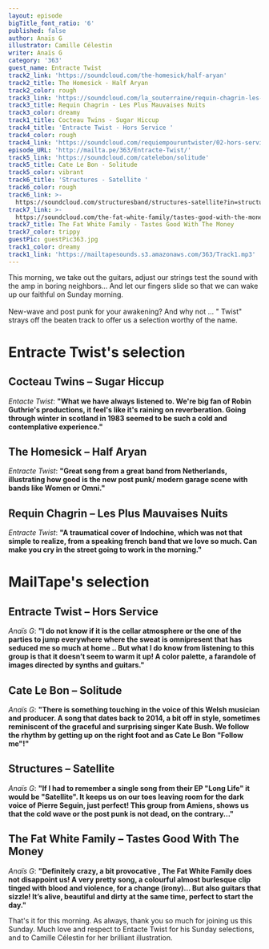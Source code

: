 ```yaml
---
layout: episode
bigTitle_font_ratio: '6'
published: false
author: Anaïs G
illustrator: Camille Célestin
writer: Anaïs G
category: '363'
guest_name: Entracte Twist
track2_link: 'https://soundcloud.com/the-homesick/half-aryan'
track2_title: The Homesick - Half Aryan
track2_color: rough
track3_link: 'https://soundcloud.com/la_souterraine/requin-chagrin-les-plus-mauvaises-nuits'
track3_title: Requin Chagrin - Les Plus Mauvaises Nuits
track3_color: dreamy
track1_title: Cocteau Twins - Sugar Hiccup
track4_title: 'Entracte Twist - Hors Service '
track4_color: rough
track4_link: 'https://soundcloud.com/requiempouruntwister/02-hors-service'
episode_URL: 'http://mailta.pe/363/Entracte-Twist/'
track5_link: 'https://soundcloud.com/catelebon/solitude'
track5_title: Cate Le Bon - Solitude
track5_color: vibrant
track6_title: 'Structures - Satellite '
track6_color: rough
track6_link: >-
  https://soundcloud.com/structuresband/structures-satellite?in=structuresband/sets/ep-long-life
track7_link: >-
  https://soundcloud.com/the-fat-white-family/tastes-good-with-the-money?in=the-fat-white-family/sets/serfs-up-1
track7_title: The Fat White Family - Tastes Good With The Money
track7_color: trippy
guestPic: guestPic363.jpg
track1_color: dreamy
track1_link: 'https://mailtapesounds.s3.amazonaws.com/363/Track1.mp3'
---
```

<p id="introduction"> This morning, we take out the guitars, adjust our strings test the sound with the amp in boring neighbors...  And let our fingers slide so that we can wake up our faithful on Sunday morning.
<br><br>
New-wave and post punk for your awakening?  And why not ... " Twist" strays off the beaten track to offer us a selection worthy of the name.
</p>

# Entracte Twist's selection

##  Cocteau Twins – Sugar Hiccup
_Entacte Twist_: **"**What we have always listened to. We're big fan of Robin Guthrie's productions, it feel's like it's raining on reverberation. Going through winter in scotland in 1983 seemed to be such a cold and contemplative experience.**"**

## The Homesick – Half Aryan
_Entracte Twist_: **"**Great song from a great band from Netherlands, illustrating how good is the new post punk/ modern garage scene with bands like Women or Omni.**"**

## Requin Chagrin – Les Plus Mauvaises Nuits
_Entracte Twist_: **"**A traumatical cover of Indochine, which was not that simple to realize, from a speaking french band that we love so much. Can make you cry in the street going to work in the morning.**"**


# MailTape's selection

## Entracte Twist – Hors Service
_Anaïs G_: **"**I do not know if it is the cellar atmosphere or the one of the parties to jump everywhere where the sweat is omnipresent that has seduced me so much at home .. But what I do know from listening to this group is that it doesn’t seem to warm it up! A color palette, a farandole of images directed by synths and guitars.**"**

## Cate Le Bon – Solitude
_Anaïs G_: **"**There is something touching in the voice of this Welsh musician and producer. A song that dates back to 2014, a bit off in style, sometimes reminiscent of the graceful and surprising singer Kate Bush. We follow the rhythm by getting up on the right foot and as Cate Le Bon "Follow me"!**"**

## Structures – Satellite
_Anaïs G_: **"**If I had to remember a single song from their EP "Long Life" it would be "Satellite". It keeps us on our toes leaving room for the dark voice of Pierre Seguin, just perfect! This group from Amiens, shows us that the cold wave or the post punk is not dead, on the contrary...**"**

## The Fat White Family – Tastes Good With The Money
_Anaïs G_: **"**Definitely crazy, a bit provocative , The Fat White Family does not disappoint us! A very pretty song, a colourful almost burlesque clip tinged with blood and violence, for a change (irony)... But also guitars that sizzle! It’s alive, beautiful and dirty at the same time, perfect to start the day.**"**


<p id="outroduction"> That's it for this morning. As always, thank you so much for joining us this Sunday. Much love and respect to Entacte Twist for his Sunday selections, and to Camille Célestin for her brilliant illustration.</p>
